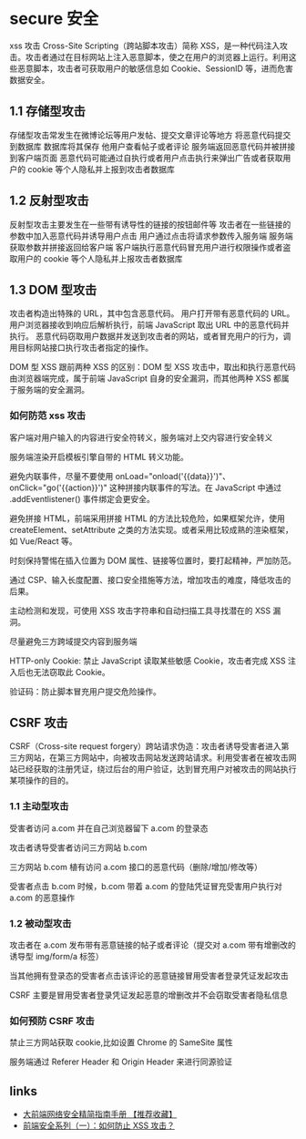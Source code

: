 # secure 安全

xss 攻击
Cross-Site Scripting（跨站脚本攻击）简称 XSS，是一种代码注入攻击。攻击者通过在目标网站上注入恶意脚本，使之在用户的浏览器上运行。利用这些恶意脚本，攻击者可获取用户的敏感信息如 Cookie、SessionID 等，进而危害数据安全。

## 1.1 存储型攻击

存储型攻击常发生在微博论坛等用户发帖、提交文章评论等地方
将恶意代码提交到数据库
数据库将其保存
他用户查看帖子或者评论
服务端返回恶意代码并被拼接到客户端页面
恶意代码可能通过自执行或者用户点击执行来弹出广告或者获取用户的 cookie 等个人隐私并上报到攻击者数据库

## 1.2 反射型攻击

反射型攻击主要发生在一些带有诱导性的链接的按钮邮件等
攻击者在一些链接的参数中加入恶意代码并诱导用户点击
用户通过点击将请求参数传入服务端
服务端获取参数并拼接返回给客户端
客户端执行恶意代码冒充用户进行权限操作或者盗取用户的 cookie 等个人隐私并上报攻击者数据库

## 1.3 DOM 型攻击

攻击者构造出特殊的 URL，其中包含恶意代码。
用户打开带有恶意代码的 URL。
用户浏览器接收到响应后解析执行，前端 JavaScript 取出 URL 中的恶意代码并执行。
恶意代码窃取用户数据并发送到攻击者的网站，或者冒充用户的行为，调用目标网站接口执行攻击者指定的操作。

DOM 型 XSS 跟前两种 XSS 的区别：DOM 型 XSS 攻击中，取出和执行恶意代码由浏览器端完成，属于前端 JavaScript 自身的安全漏洞，而其他两种 XSS 都属于服务端的安全漏洞。

### 如何防范 xss 攻击

客户端对用户输入的内容进行安全符转义，服务端对上交内容进行安全转义

服务端渲染开启模板引擎自带的 HTML 转义功能。

避免内联事件，尽量不要使用 onLoad="onload('{{data}}')"、onClick="go('{{action}}')" 这种拼接内联事件的写法。在 JavaScript 中通过 .addEventlistener() 事件绑定会更安全。

避免拼接 HTML，前端采用拼接 HTML 的方法比较危险，如果框架允许，使用 createElement、setAttribute 之类的方法实现。或者采用比较成熟的渲染框架，如 Vue/React 等。

时刻保持警惕在插入位置为 DOM 属性、链接等位置时，要打起精神，严加防范。

通过 CSP、输入长度配置、接口安全措施等方法，增加攻击的难度，降低攻击的后果。

主动检测和发现，可使用 XSS 攻击字符串和自动扫描工具寻找潜在的 XSS 漏洞。

尽量避免三方跨域提交内容到服务端

HTTP-only Cookie: 禁止 JavaScript 读取某些敏感 Cookie，攻击者完成 XSS 注入后也无法窃取此 Cookie。

验证码：防止脚本冒充用户提交危险操作。

## CSRF 攻击

CSRF（Cross-site request forgery）跨站请求伪造：攻击者诱导受害者进入第三方网站，在第三方网站中，向被攻击网站发送跨站请求。利用受害者在被攻击网站已经获取的注册凭证，绕过后台的用户验证，达到冒充用户对被攻击的网站执行某项操作的目的。

### 1.1 主动型攻击

受害者访问 a.com 并在自己浏览器留下 a.com 的登录态

攻击者诱导受害者访问三方网站 b.com

三方网站 b.com 植有访问 a.com 接口的恶意代码（删除/增加/修改等）

受害者点击 b.com 时候，b.com 带着 a.com 的登陆凭证冒充受害用户执行对 a.com 的恶意操作

### 1.2 被动型攻击

攻击者在 a.com 发布带有恶意链接的帖子或者评论（提交对 a.com 带有增删改的诱导型 img/form/a 标签）

当其他拥有登录态的受害者点击该评论的恶意链接冒用受害者登录凭证发起攻击

CSRF 主要是冒用受害者登录凭证发起恶意的增删改并不会窃取受害者隐私信息

### 如何预防 CSRF 攻击

禁止三方网站获取 cookie,比如设置 Chrome 的 SameSite 属性

服务端通过 Referer Header 和 Origin Header 来进行同源验证

## links

- [大前端网络安全精简指南手册 【推荐收藏】](https://mp.weixin.qq.com/s/-zKukqJEtLRfYpMELaeDmQ)
- [前端安全系列（一）：如何防止 XSS 攻击？](https://www.infoq.cn/article/3mZzJIjrhqdhBkScjjq9)
